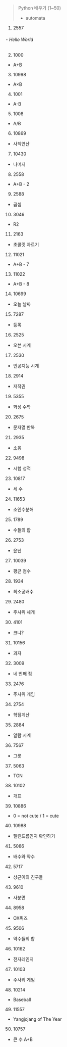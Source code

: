 > Python 배우기 (1~50)
> - automata

1. 2557
###### - Hello World
2. 1000
  - A+B
3. 10998
  - A×B
4. 1001
  - A-B	
5. 1008
  - A/B
6. 10869
  - 사칙연산
7. 10430
  - 나머지
8. 2558
  - A+B - 2
9. 2588
  - 곱셈
10. 3046
  - R2
11. 2163
  - 초콜릿 자르기
12. 11021
  - A+B - 7
13. 11022
  - A+B - 8
14. 10699
  - 오늘 날짜
15. 7287
  - 등록
16. 2525
  - 오븐 시계
17. 2530
  - 인공지능 시계
18. 2914
  - 저작권
19. 5355
  - 화성 수학
20. 2675
  - 문자열 반복
21. 2935
  - 소음
22. 9498
  - 시험 성적
23. 10817
  - 세 수
24. 11653
  - 소인수분해	
25. 1789
  - 수들의 합	
26. 2753
  - 윤년	
27. 10039
  - 평균 점수	
28. 1934
  - 최소공배수	
29. 2480
  - 주사위 세개	
30. 4101
  - 크냐?	
31. 10156
  - 과자	
32. 3009
  - 네 번째 점	
33. 2476
  - 주사위 게임
34. 2754
  - 학점계산	
35. 2884
  - 알람 시계
36. 7567
  - 그릇
37. 5063
  - TGN	
38. 10102
  - 개표
39. 10886
  - 0 = not cute / 1 = cute
40. 10988
  - 팰린드롬인지 확인하기 
41. 5086
  - 배수와 약수
42. 5717
  - 상근이의 친구들	
43. 9610
  - 사분면
44. 8958
  - OX퀴즈
45. 9506
  - 약수들의 합
46. 10162
  - 전자레인지
47. 10103
  - 주사위 게임
48. 10214
  - Baseball
49. 11557
  - Yangjojang of The Year
50. 10757
  - 큰 수 A+B
